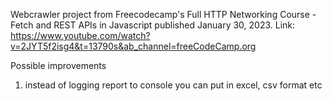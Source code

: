 Webcrawler project from Freecodecamp's Full HTTP Networking Course - Fetch and REST APIs in Javascript published January 30, 2023. 
Link: https://www.youtube.com/watch?v=2JYT5f2isg4&t=13790s&ab_channel=freeCodeCamp.org


Possible improvements
1. instead of logging report to console you can put in excel, csv format etc
